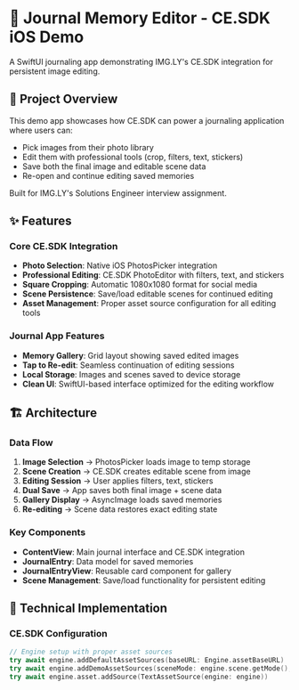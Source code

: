 # 📔 Journal Memory Editor - CE.SDK iOS Demo

A SwiftUI journaling app demonstrating IMG.LY's CE.SDK integration for persistent image editing.

## 🎯 Project Overview

This demo app showcases how CE.SDK can power a journaling application where users can:
- Pick images from their photo library
- Edit them with professional tools (crop, filters, text, stickers)
- Save both the final image and editable scene data
- Re-open and continue editing saved memories

Built for IMG.LY's Solutions Engineer interview assignment.

## ✨ Features

### Core CE.SDK Integration
- **Photo Selection**: Native iOS PhotosPicker integration
- **Professional Editing**: CE.SDK PhotoEditor with filters, text, and stickers
- **Square Cropping**: Automatic 1080x1080 format for social media
- **Scene Persistence**: Save/load editable scenes for continued editing
- **Asset Management**: Proper asset source configuration for all editing tools

### Journal App Features
- **Memory Gallery**: Grid layout showing saved edited images
- **Tap to Re-edit**: Seamless continuation of editing sessions
- **Local Storage**: Images and scenes saved to device storage
- **Clean UI**: SwiftUI-based interface optimized for the editing workflow

## 🏗️ Architecture

### Data Flow
1. **Image Selection** → PhotosPicker loads image to temp storage
2. **Scene Creation** → CE.SDK creates editable scene from image
3. **Editing Session** → User applies filters, text, stickers
4. **Dual Save** → App saves both final image + scene data
5. **Gallery Display** → AsyncImage loads saved memories
6. **Re-editing** → Scene data restores exact editing state

### Key Components
- **ContentView**: Main journal interface and CE.SDK integration
- **JournalEntry**: Data model for saved memories
- **JournalEntryView**: Reusable card component for gallery
- **Scene Management**: Save/load functionality for persistent editing

## 🔧 Technical Implementation

### CE.SDK Configuration
```swift
// Engine setup with proper asset sources
try await engine.addDefaultAssetSources(baseURL: Engine.assetBaseURL)
try await engine.addDemoAssetSources(sceneMode: engine.scene.getMode(), withUploadAssetSources: true)
try await engine.asset.addSource(TextAssetSource(engine: engine))
